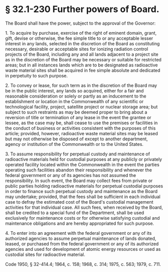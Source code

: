 # § 32.1-230 Further powers of Board.

<p>The Board shall have the power, subject to the approval of the Governor:</p><p>1. To acquire by purchase, exercise of the right of eminent domain, grant, gift, devise or otherwise, the fee simple title to or any acceptable lesser interest in any lands, selected in the discretion of the Board as constituting necessary, desirable or acceptable sites for ionizing radiation control projects of the Board, including any and all lands adjacent to a project site as in the discretion of the Board may be necessary or suitable for restricted areas; but in all instances lands which are to be designated as radioactive waste material sites shall be acquired in fee simple absolute and dedicated in perpetuity to such purpose.</p><p>2. To convey or lease, for such term as in the discretion of the Board may be in the public interest, any lands so acquired, either for a fair and reasonable consideration or solely or partly as an inducement to the establishment or location in the Commonwealth of any scientific or technological facility, project, satellite project or nuclear storage area; but subject to such restraints as may be deemed proper to bring about a reversion of title or termination of any lease in the event the grantee or lessee, as the case may be, shall cease to use the premises or facilities in the conduct of business or activities consistent with the purposes of this article; provided, however, radioactive waste material sites may be leased but may not otherwise be disposed of except to another department, agency or institution of the Commonwealth or to the United States.</p><p>3. To assume responsibility for perpetual custody and maintenance of radioactive materials held for custodial purposes at any publicly or privately operated facility located within the Commonwealth in the event the parties operating such facilities abandon their responsibility and whenever the federal government or any of its agencies has not assumed the responsibility. In such event, the Board may collect fees from private or public parties holding radioactive materials for perpetual custodial purposes in order to finance such perpetual custody and maintenance as the Board may undertake; provided, that the fees shall be sufficient in each individual case to defray the estimated cost of the Board's custodial management activities for that individual case. All such fees, when received by the Board, shall be credited to a special fund of the Department, shall be used exclusively for maintenance costs or for otherwise satisfying custodial and maintenance obligations and are hereby appropriated for such purpose.</p><p>4. To enter into an agreement with the federal government or any of its authorized agencies to assume perpetual maintenance of lands donated, leased, or purchased from the federal government or any of its authorized agencies and used for development of atomic energy resources or used as custodial sites for radioactive material.</p><p>Code 1950, § 32-414.4; 1964, c. 158; 1968, c. 314; 1975, c. 563; 1979, c. 711.</p>